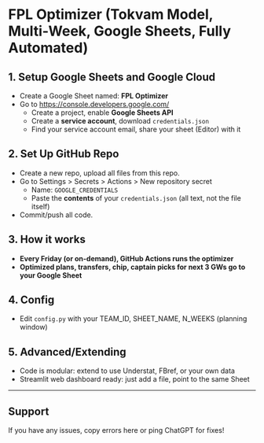 # FPL Optimizer (Tokvam Model, Multi-Week, Google Sheets, Fully Automated)

## 1. Setup Google Sheets and Google Cloud

- Create a Google Sheet named: **FPL Optimizer**
- Go to https://console.developers.google.com/
    - Create a project, enable **Google Sheets API**
    - Create a **service account**, download `credentials.json`
    - Find your service account email, share your sheet (Editor) with it

## 2. Set Up GitHub Repo

- Create a new repo, upload all files from this repo.
- Go to Settings > Secrets > Actions > New repository secret
    - Name: `GOOGLE_CREDENTIALS`
    - Paste the **contents** of your `credentials.json` (all text, not the file itself)
- Commit/push all code.

## 3. How it works

- **Every Friday (or on-demand), GitHub Actions runs the optimizer**
- **Optimized plans, transfers, chip, captain picks for next 3 GWs go to your Google Sheet**

## 4. Config

- Edit `config.py` with your TEAM_ID, SHEET_NAME, N_WEEKS (planning window)

## 5. Advanced/Extending

- Code is modular: extend to use Understat, FBref, or your own data
- Streamlit web dashboard ready: just add a file, point to the same Sheet

---

## Support

If you have any issues, copy errors here or ping ChatGPT for fixes!
